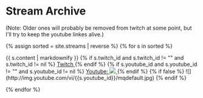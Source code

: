 # Stream Archive
(Note: Older ones will probably be removed from twitch at some point, but I'll try to keep the youtube linkes alive.)

{% assign sorted = site.streams | reverse %}
{% for s in sorted %}
  <p>{{ s.content | markdownify }}
  	{% if s.twitch_id and s.twitch_id != "" and s.twitch_id != nil %}
  	<a target="_blank" rel="noopener noreferrer" href="https://www.twitch.tv/videos/{{s.twitch_id}}">
  		Twitch
    </a>
    {% endif %}
  	{% if s.youtube_id and s.youtube_id != "" and s.youtube_id != nil %}
  	<a target="_blank" rel="noopener noreferrer" href="https://www.youtube.com/watch?v={{s.youtube_id}}">
  		Youtube: <img src="http://img.youtube.com/vi/{{s.youtube_id}}/1.jpg"/>
    </a>
    {% endif %}
  {% if false %}
	![](http://img.youtube.com/vi/{{s.youtube_id}}/mqdefault.jpg)
  {% endif %}
  </p>
{% endfor %}

